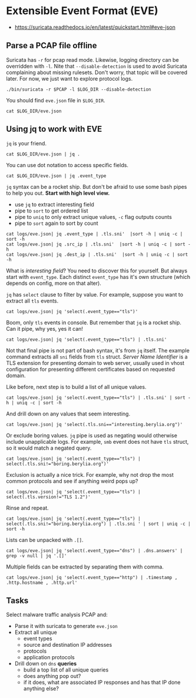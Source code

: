 # Extensible Event Format (EVE)

* https://suricata.readthedocs.io/en/latest/quickstart.html#eve-json

## Parse a PCAP file offline

Suricata has `-r` for pcap read mode. Likewise, logging directory can be overridden with `-l`. Nite that `--disable-detection` is used to avoid Suricata complaining about missing rulesets. Don't worry, that topic will be covered later. For now, we just want to explore protocol logs.

```
./bin/suricata -r $PCAP -l $LOG_DIR --disable-detection
```

You should find `eve.json` file in `$LOG_DIR`.

```
cat $LOG_DIR/eve.json
```

## Using jq to work with EVE

`jq` is your friend.

```
cat $LOG_DIR/eve.json | jq .
```

You can use dot notation to access specific fields.

```
cat $LOG_DIR/eve.json | jq .event_type
```

`jq` syntax can be a rocket ship. But don't be afraid to use some bash pipes to help you out. **Start with high level view.**

* use `jq` to extract interesting field
* pipe to `sort` to get ordered list
* pipe to `uniq` to only extract unique values, `-c` flag outputs counts
* pipe to `sort` again to sort by count

```
cat logs/eve.json| jq .event_type | .tls.sni'  |sort -h | uniq -c | sort -h
cat logs/eve.json| jq .src_ip | .tls.sni'  |sort -h | uniq -c | sort -h
cat logs/eve.json| jq .dest_ip | .tls.sni'  |sort -h | uniq -c | sort -h
```

What is *interesting field*? You need to discover this for yourself. But always start with `event_type`. Each distinct `event_type` has it's own structure (which depends on config, more on that alter).

`jq` has `select` clause to filter by value. For example, suppose you want to extract all `tls` events.

```
cat logs/eve.json| jq 'select(.event_type=="tls")'
```

Boom, only `tls` events in console. But remember that `jq` is a rocket ship. Can it pipe, why yes, yes it can!

```
cat logs/eve.json| jq 'select(.event_type=="tls") | .tls.sni'
```

Not that final pipe is not part of bash syntax, it's from `jq` itself. The example command extracts all `sni` fields from `tls` struct. *Server Name Identifier* is a TLS extension for presenting domain to web server, usually used in vhost configuration for presenting different certificates based on requested domain.

Like before, next step is to build a list of all unique values.

```
cat logs/eve.json| jq 'select(.event_type=="tls") | .tls.sni' | sort -h | uniq -c | sort -h
```

And drill down on any values that seem interesting.

```
cat logs/eve.json| jq 'select(.tls.sni=="interesting.berylia.org")'
```

Or exclude boring values. `jq` pipe is used as negating would otherwise include unapplicable logs. For example, `smb` event does not have `tls` struct, so it would match a negated query.

```
cat logs/eve.json| jq 'select(.event_type=="tls") | select(.tls.sni!="boring.berylia.org")'
```

Exclusion is actually a nice trick. For example, why not drop the most common protocols and see if anything weird pops up?

```
cat logs/eve.json| jq 'select(.event_type=="tls") | select(.tls.version!="TLS 1.2")'
```

Rinse and repeat.

```
cat logs/eve.json| jq 'select(.event_type=="tls") | select(.tls.sni!="boring.berylia.org") | .tls.sni ' | sort | uniq -c | sort -h
```

Lists can be unpacked with `.[]`. 

```
cat logs/eve.json| jq 'select(.event_type=="dns") | .dns.answers' | grep -v null | jq '.[]'
```

Multiple fields can be extracted by separating them with comma.

```
cat logs/eve.json| jq 'select(.event_type=="http") | .timestamp , .http.hostname , .http.url'
```

## Tasks

Select malware traffic analysis PCAP and:
* Parse it with suricata to generate `eve.json`
* Extract all unique 
  * event types
  * source and destination IP addresses
  * protocols
  * application protocols
* Drill down on `dns` **queries**
  * build a top list of all unique queries
  * does anything pop out?
  * if it does, what are associated IP responses and has that IP done anything else?
